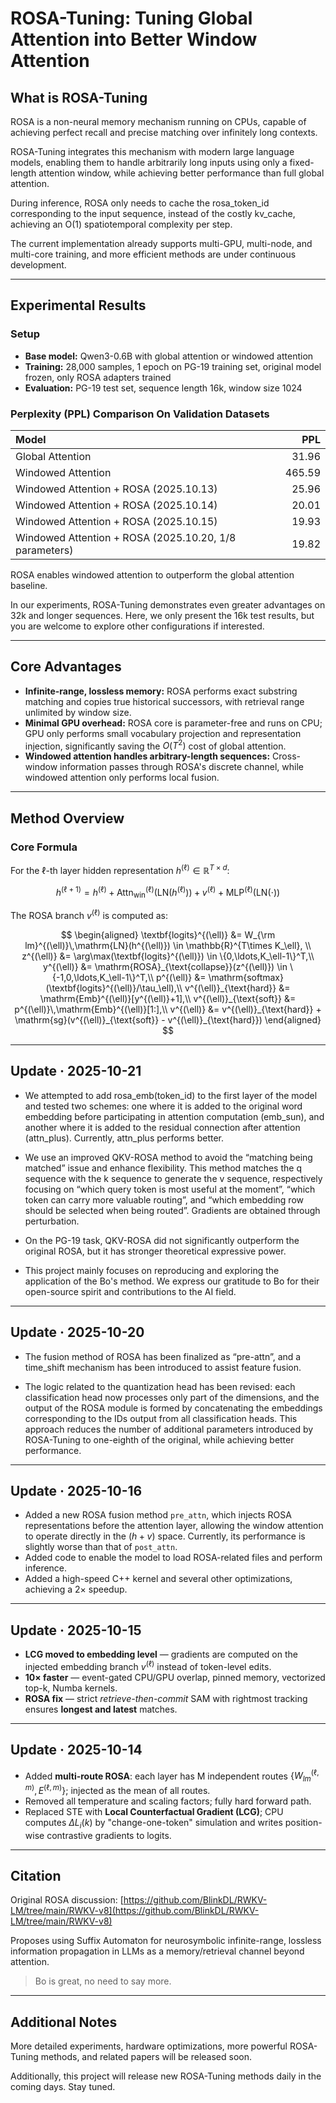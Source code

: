   # ROSA-Tuning: Tuning Global Attention into Better Window Attention

## What is ROSA-Tuning

ROSA is a non-neural memory mechanism running on CPUs, capable of achieving perfect recall and precise matching over infinitely long contexts.

ROSA-Tuning integrates this mechanism with modern large language models, enabling them to handle arbitrarily long inputs using only a fixed-length attention window, while achieving better performance than full global attention.

During inference, ROSA only needs to cache the rosa_token_id corresponding to the input sequence, instead of the costly kv_cache, achieving an O(1) spatiotemporal complexity per step.

The current implementation already supports multi-GPU, multi-node, and multi-core training, and more efficient methods are under continuous development.

---

## Experimental Results

### Setup

- **Base model:** Qwen3-0.6B with global attention or windowed attention  
- **Training:** 28,000 samples, 1 epoch on PG-19 training set, original model frozen, only ROSA adapters trained  
- **Evaluation:** PG-19 test set, sequence length 16k, window size 1024  

### Perplexity (PPL) Comparison On Validation Datasets

| Model | PPL |
|:------|----:|
| Global Attention | 31.96 |
| Windowed Attention | 465.59 |
| Windowed Attention + ROSA (2025.10.13) | 25.96 |
| Windowed Attention + ROSA (2025.10.14) | 20.01 |
| Windowed Attention + ROSA (2025.10.15) | 19.93 |
| Windowed Attention + ROSA (2025.10.20, 1/8 parameters) | 19.82 |

ROSA enables windowed attention to outperform the global attention baseline.

In our experiments, ROSA-Tuning demonstrates even greater advantages on 32k and longer sequences. Here, we only present the 16k test results, but you are welcome to explore other configurations if interested.

---

## Core Advantages

- **Infinite-range, lossless memory:** ROSA performs exact substring matching and copies true historical successors, with retrieval range unlimited by window size.  
- **Minimal GPU overhead:** ROSA core is parameter-free and runs on CPU; GPU only performs small vocabulary projection and representation injection, significantly saving the $O(T^2)$ cost of global attention.  
- **Windowed attention handles arbitrary-length sequences:** Cross-window information passes through ROSA's discrete channel, while windowed attention only performs local fusion.  


---

## Method Overview

### Core Formula

For the $\ell$-th layer hidden representation $h^{(\ell)} \in \mathbb{R}^{T\times d}$:

$$
h^{(\ell+1)} = h^{(\ell)} + \mathrm{Attn}^{(\ell)}_{\text{win}}(\mathrm{LN}(h^{(\ell)})) + v^{(\ell)} + \mathrm{MLP}^{(\ell)}(\mathrm{LN}(\cdot))
$$

The ROSA branch $v^{(\ell)}$ is computed as:

$$
\begin{aligned}
\textbf{logits}^{(\ell)} &= W_{\rm lm}^{(\ell)}\,\mathrm{LN}(h^{(\ell)}) \in \mathbb{R}^{T\times K_\ell}, \\
z^{(\ell)} &= \arg\max(\textbf{logits}^{(\ell)}) \in \{0,\ldots,K_\ell-1\}^T,\\
y^{(\ell)} &= \mathrm{ROSA}_{\text{collapse}}(z^{(\ell)}) \in \{-1,0,\ldots,K_\ell-1\}^T,\\
p^{(\ell)} &= \mathrm{softmax}(\textbf{logits}^{(\ell)}/\tau_\ell),\\
v^{(\ell)}_{\text{hard}} &= \mathrm{Emb}^{(\ell)}[y^{(\ell)}+1],\\
v^{(\ell)}_{\text{soft}} &= p^{(\ell)}\,\mathrm{Emb}^{(\ell)}[1:],\\
v^{(\ell)} &= v^{(\ell)}_{\text{hard}} + \mathrm{sg}(v^{(\ell)}_{\text{soft}} - v^{(\ell)}_{\text{hard}})
\end{aligned}
$$

---

## Update · 2025-10-21

- We attempted to add rosa_emb(token_id) to the first layer of the model and tested two schemes: one where it is added to the original word embedding before participating in attention computation (emb_sun), and another where it is added to the residual connection after attention (attn_plus). Currently, attn_plus performs better.

- We use an improved QKV-ROSA method to avoid the “matching being matched” issue and enhance flexibility. This method matches the q sequence with the k sequence to generate the v sequence, respectively focusing on “which query token is most useful at the moment”, “which token can carry more valuable routing”, and “which embedding row should be selected when being routed”. Gradients are obtained through perturbation.

- On the PG-19 task, QKV-ROSA did not significantly outperform the original ROSA, but it has stronger theoretical expressive power.

- This project mainly focuses on reproducing and exploring the application of the Bo's method. We express our gratitude to Bo for their open-source spirit and contributions to the AI field.


---

## Update · 2025-10-20

- The fusion method of ROSA has been finalized as “pre-attn”, and a time_shift mechanism has been introduced to assist feature fusion.

- The logic related to the quantization head has been revised: each classification head now processes only part of the dimensions, and the output of the ROSA module is formed by concatenating the embeddings corresponding to the IDs output from all classification heads. This approach reduces the number of additional parameters introduced by ROSA-Tuning to one-eighth of the original, while achieving better performance.


---

## Update · 2025-10-16
- Added a new ROSA fusion method `pre_attn`, which injects ROSA representations before the attention layer, allowing the window attention to operate directly in the $(h + v)$ space.  Currently, its performance is slightly worse than that of `post_attn`.  
- Added code to enable the model to load ROSA-related files and perform inference.
- Added a high-speed C++ kernel and several other optimizations, achieving a 2× speedup.

---

## Update · 2025-10-15
- **LCG moved to embedding level** — gradients are computed on the injected embedding branch $v^{(\ell)}$ instead of token-level edits.  
- **10× faster** — event-gated CPU/GPU overlap, pinned memory, vectorized top-k, Numba kernels.  
- **ROSA fix** — strict *retrieve-then-commit* SAM with rightmost tracking ensures **longest and latest** matches.


---

## Update · 2025-10-14

- Added **multi-route ROSA**: each layer has M independent routes $\{W_{lm}^{(\ell,m)}, E^{(\ell,m)}\}$; injected as the mean of all routes.  
- Removed all temperature and scaling factors; fully hard forward path.  
- Replaced STE with **Local Counterfactual Gradient (LCG)**; CPU computes $\Delta L_i(k)$ by "change-one-token" simulation and writes position-wise contrastive gradients to logits.  


---

## Citation

Original ROSA discussion: [https://github.com/BlinkDL/RWKV-LM/tree/main/RWKV-v8](https://github.com/BlinkDL/RWKV-LM/tree/main/RWKV-v8)


Proposes using Suffix Automaton for neurosymbolic infinite-range, lossless information propagation in LLMs as a memory/retrieval channel beyond attention.

> Bo is great, no need to say more.

---

## Additional Notes

More detailed experiments, hardware optimizations, more powerful ROSA-Tuning methods, and related papers will be released soon.  

Additionally, this project will release new ROSA-Tuning methods daily in the coming days. Stay tuned.
